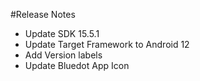 #Release Notes

- Update SDK 15.5.1
- Update Target Framework to Android 12
- Add Version labels
- Update Bluedot App Icon